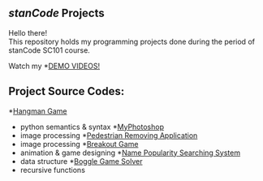 ## *stanCode* Projects

Hello there!\
This repository holds my programming projects done during the period of stanCode SC101 course.

Watch my *[DEMO VIDEOS!](https://drive.google.com/drive/folders/1Gi3bn9qPW_gR0ISyGzVPLd5Bztdvd7rF?fbclid=IwAR36BW3v_bHn-Idsh-0_ROSWLwrXOzoervZId25OOzH2LX4b6FCGDfULdDg)

## Project Source Codes:
*[Hangman Game](https://github.com/a102102012/MystanCodeProjects/blob/main/stanCode_Projects/hangman_game/hangman_ext.py)
  * python semantics & syntax
*[MyPhotoshop](https://github.com/a102102012/MystanCodeProjects/blob/main/stanCode_Projects/my_photoshop/best_photoshop_award.py)
 * image processing
*[Pedestrian Removing Application](https://github.com/a102102012/MystanCodeProjects/blob/main/stanCode_Projects/my_photoshop/stanCodoshop.py)
 * image processing
*[Breakout Game](https://github.com/a102102012/MystanCodeProjects/blob/main/stanCode_Projects/break_out_game/breakout.py)
 * animation & game designing
*[Name Popularity Searching System](https://github.com/a102102012/MystanCodeProjects/blob/main/stanCode_Projects/name_searching_system/babygraphics.py)
 * data structure
*[Boggle Game Solver](https://github.com/a102102012/MystanCodeProjects/blob/main/stanCode_Projects/boggle_game_solver/anagram.py)
 * recursive functions
